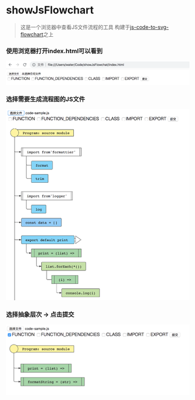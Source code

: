 # showJsFlowchart

> 这是一个浏览器中查看JS文件流程的工具
> 构建于[js-code-to-svg-flowchart](https://github.com/Bogdan-Lyashenko/js-code-to-svg-flowchart)之上

### 使用浏览器打开index.html可以看到
![首次打开](/img/main.png)


### 选择需要生成流程图的JS文件
![打开文件](/img/open.png)


### 选择抽象层次 -> 点击提交
![抽象层次](/img/abstract.png)